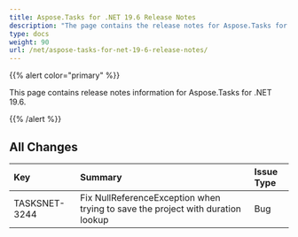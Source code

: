 ```yaml
---
title: Aspose.Tasks for .NET 19.6 Release Notes
description: "The page contains the release notes for Aspose.Tasks for .NET 19.6."
type: docs
weight: 90
url: /net/aspose-tasks-for-net-19-6-release-notes/
---
```


{{% alert color="primary" %}}

This page contains release notes information for Aspose.Tasks for .NET 19.6.

{{% /alert %}}

## **All Changes**

|**Key**|**Summary**|**Issue Type**|
| :- | :- | :- |
|TASKSNET-3244|Fix NullReferenceException when trying to save the project with duration lookup|Bug|
